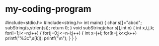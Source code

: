 # my-coding-program
#include<stdio.h>
#include<string.h>
int main()
{
	char s[]="abcd";
	subString(s,strlen(s));
	return 0;
}
void subString(char s[],int n)
{
	int x,i,j,k;
	for(i=1;i<=n;i++)
	{
		for(j=0;j<=n-i;j++)
		{
			int x=j+i;
			for(k=j;k<x;k++)
			 printf("%3c",s[k]);
			printf("\n");
		}
	}
}
